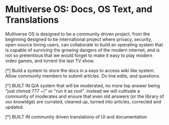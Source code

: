 # Multiverse OS: Docs, OS Text, and Translations
Multiverse OS is designed to be a community driven project, from the beginning designed to be international project where privacy, security, open-source loving users, can collaborate to build an operating system that is capable of surviving the growing dangers of the modern internet, and is not so pretentious that we would forget to make it easy to play modern video games, and torrent the last TV show.

  [*] Build a system to store the docs in a eays to access wiki like system. Allow community members to submit articles. Do line edits, and questions. 

  [*] BUILT IN Q/A system that will be moderated, no more top answer being "just chmod 777 ~/" or "run it as root". Instead we will cultivate a community of moderates and ensure that even old answers (or the library of our knowldge) are currated, cleaned up, turned into articles, corrected and updated.

 [*] BUILT IN community driven translations of UI and documentation

